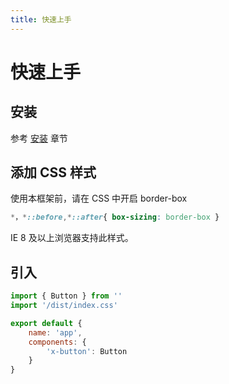 ```yaml
---
title: 快速上手
---
```

# 快速上手
## 安装
参考 [安装](/install/) 章节
## 添加 CSS 样式 
使用本框架前，请在 CSS 中开启 border-box
``` CSS
*，*::before,*::after{ box-sizing: border-box }
```
IE 8 及以上浏览器支持此样式。

## 引入 

``` js
import { Button } from ''
import '/dist/index.css'

export default {
    name: 'app',
    components: {
        'x-button': Button
    }
}
```